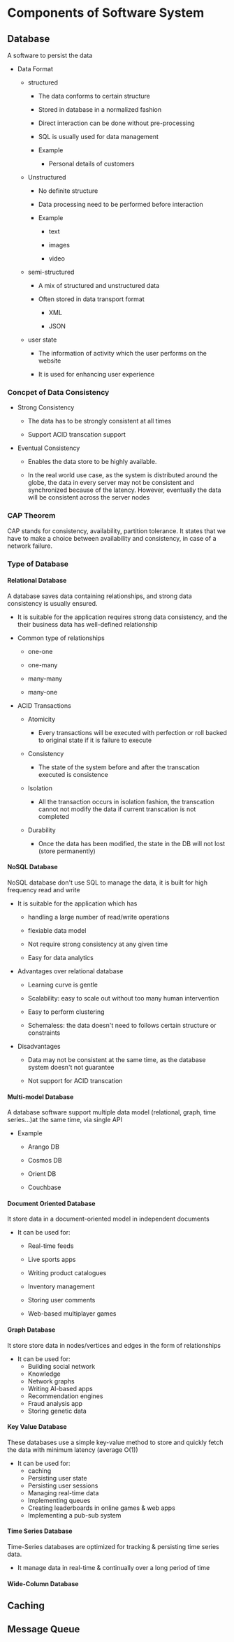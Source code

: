 # Components of Software System
## Database
A software to persist the data
* Data Format
  * structured
  
    * The data conforms to certain structure
 
    * Stored in database in a normalized fashion
    
    * Direct interaction can be done without pre-processing
    
    * SQL is usually used for data management

    * Example
      
      * Personal details of customers

  * Unstructured
    
    * No definite structure
    
    * Data processing need to be performed before interaction 
    
    * Example

      * text
      
      * images
      
      * video 

  * semi-structured
    * A mix of structured and unstructured data
    
    * Often stored in data transport format
      
      * XML

      * JSON 

  * user state
  
    * The information of activity which the user performs on the website
    
    * It is used for enhancing user experience 
### Concpet of Data Consistency
* Strong Consistency
    
    * The data has to be strongly consistent at all times
    
    * Support ACID transcation support
  
* Eventual Consistency
  
  * Enables the data store to be highly available.

  * In the real world use case, as the system is distributed around the globe, the data in every server may not be consistent and synchronized because of the latency. However, eventually the data will be consistent across the server nodes

### CAP Theorem
CAP stands for consistency, availability, partition tolerance. It states that we have to make a choice between availability and consistency, in case of a network failure.

### Type of Database
#### Relational Database
A database saves data containing relationships, and strong data consistency is usually ensured.

* It is suitable for the application requires strong data consistency, and the their business data has well-defined relationship

* Common type of relationships
  * one-one
  
  * one-many
  
  * many-many
  
  * many-one

* ACID Transactions
  * Atomicity
    * Every transactions will be executed with perfection or roll backed to original state if it is failure to execute
  
  * Consistency
  
    * The state of the system before and after the transcation executed is consistence
  
  * Isolation
    
    * All the transaction occurs in isolation fashion, the transcation cannot not modify the data if current transcation is not completed
  
  * Durability
    
    * Once the data has been modified, the state in the DB will not lost (store permanently)
#### NoSQL Database
NoSQL database don't use SQL to manage the data, it is built for high frequency read and write

* It is suitable for the application which has

  * handling a large number of read/write operations
  
  * flexiable data model
  
  * Not require strong consistency at any given time
  
  * Easy for data analytics 
* Advantages over relational database
  * Learning curve is gentle

  * Scalability: easy to scale out without too many human intervention
  
  * Easy to perform clustering
  
  * Schemaless: the data doesn't need to follows certain structure or constraints
  
* Disadvantages
  
  * Data may not be consistent at the same time, as the database system doesn't not guarantee
  
  * Not support for ACID transcation
#### Multi-model Database
A database software support multiple data model (relational, graph, time series...)at the same time, via single API
* Example
  * Arango DB
  
  * Cosmos DB
  
  * Orient DB
  
  * Couchbase
#### Document Oriented Database
It store data in a document-oriented model in independent documents
* It can be used for:
  
  * Real-time feeds
  
  * Live sports apps
  
  * Writing product catalogues
  
  * Inventory management
  
  * Storing user comments
  
  * Web-based multiplayer games

#### Graph Database
It store store data in nodes/vertices and edges in the form of relationships

* It can be used for:
  * Building social network
  * Knowledge
  * Network graphs
  * Writing AI-based apps
  * Recommendation engines
  * Fraud analysis app
  * Storing genetic data
  
#### Key Value Database
These databases use a simple key-value method to store and quickly fetch the data with minimum latency (average O(1))

* It can be used for:
  * caching
  * Persisting user state
  * Persisting user sessions
  * Managing real-time data
  * Implementing queues
  * Creating leaderboards in online games & web apps
  * Implementing a pub-sub system

#### Time Series Database
Time-Series databases are optimized for tracking & persisting time series data.
* It manage data in real-time & continually over a long period of time


#### Wide-Column Database

## Caching

## Message Queue
